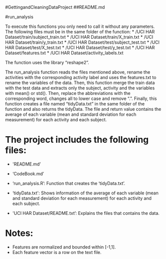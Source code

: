 #GettingandCleaningDataProject
##README.md

#run_analysis

To execute this functions you only need to call it without any parameters. The following files must be in the same folder of the function:
	* /UCI HAR Dataset/train/subject_train.txt
	* /UCI HAR Dataset/train/X_train.txt
	* /UCI HAR Dataset/train/y_train.txt
	* /UCI HAR Dataset/test/subject_test.txt
	* /UCI HAR Dataset/test/X_test.txt
	* /UCI HAR Dataset/test/y_test.txt
	* /UCI HAR Dataset/features.txt
	* /UCI HAR Dataset/activity_labels.txt

The function uses the library “reshape2”.

The run_analysis function reads the files mentioned above, rename the activities with the corresponding activity label and uses the features.txt to rename the variables of the data. Then, this function merge the train data with the test data and extracts only the subject, activity and the variables with mean() or std(). Then, replace the abbreviations with the corresponding word, changes all to lower case and remove “.”. Finally, this function creates a file named “tidyData.txt” in the same folder of the function and also returns the tidyData. The file and return value contains the average of each variable (mean and standard deviation for each measurement) for each activity and each subject.

The project includes the following files:
=========================================

- 'README.md’

- ‘CodeBook.md’

- ‘run_analysis.R’: Function that creates the ‘tidyData.txt’.

- ‘tidyData.txt': Shows information of the average of each variable (mean and standard deviation for each measurement) for each activity and each subject.

- 'UCI HAR Dataset/README.txt’: Explains the files that contains the data.


Notes: 
======
* Features are normalized and bounded within [-1,1].
* Each feature vector is a row on the text file.


